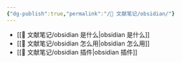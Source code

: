 ```yaml
---
{"dg-publish":true,"permalink":"/🌿 文献笔记/obsidian/"}
---
```



- [[🌿 文献笔记/obsidian 是什么\|obsidian 是什么]]
- [[🌿 文献笔记/obsidian 怎么用\|obsidian 怎么用]]
- [[🌿 文献笔记/obsidian 插件\|obsidian 插件]]